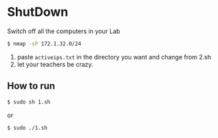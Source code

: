 # ShutDown
Switch off all the computers in your Lab
```sh
$ nmap -sP 172.1.32.0/24
```
1. paste `activeips.txt` in the directory you want and change from 2.sh 
2. let your teachers be crazy.

## How to run
```sh
$ sudo sh 1.sh
```
or
```sh
$ sudo ./1.sh
```

